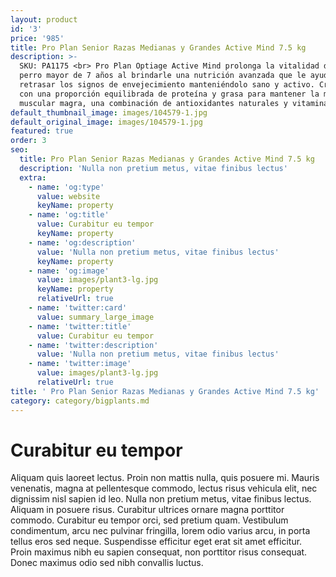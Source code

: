 ```yaml
---
layout: product
id: '3'
price: '985'
title: Pro Plan Senior Razas Medianas y Grandes Active Mind 7.5 kg
description: >-
  SKU: PA1175 <br> Pro Plan Optiage Active Mind prolonga la vitalidad de tu
  perro mayor de 7 años al brindarle una nutrición avanzada que le ayudará a
  retrasar los signos de envejecimiento manteniéndolo sano y activo. Croquetas
  con una proporción equilibrada de proteína y grasa para mantener la masa
  muscular magra, una combinación de antioxidantes naturales y vitaminas E y C.
default_thumbnail_image: images/104579-1.jpg
default_original_image: images/104579-1.jpg
featured: true
order: 3
seo:
  title: Pro Plan Senior Razas Medianas y Grandes Active Mind 7.5 kg
  description: 'Nulla non pretium metus, vitae finibus lectus'
  extra:
    - name: 'og:type'
      value: website
      keyName: property
    - name: 'og:title'
      value: Curabitur eu tempor
      keyName: property
    - name: 'og:description'
      value: 'Nulla non pretium metus, vitae finibus lectus'
      keyName: property
    - name: 'og:image'
      value: images/plant3-lg.jpg
      keyName: property
      relativeUrl: true
    - name: 'twitter:card'
      value: summary_large_image
    - name: 'twitter:title'
      value: Curabitur eu tempor
    - name: 'twitter:description'
      value: 'Nulla non pretium metus, vitae finibus lectus'
    - name: 'twitter:image'
      value: images/plant3-lg.jpg
      relativeUrl: true
title: ' Pro Plan Senior Razas Medianas y Grandes Active Mind 7.5 kg'
category: category/bigplants.md
---
```


# Curabitur eu tempor

Aliquam quis laoreet lectus. Proin non mattis nulla, quis posuere mi. Mauris venenatis, magna at pellentesque commodo, lectus risus vehicula elit, nec dignissim nisl sapien id leo. Nulla non pretium metus, vitae finibus lectus. Aliquam in posuere risus. Curabitur ultrices ornare magna porttitor commodo. Curabitur eu tempor orci, sed pretium quam. Vestibulum condimentum, arcu nec pulvinar fringilla, lorem odio varius arcu, in porta tellus eros sed neque. Suspendisse efficitur eget erat sit amet efficitur. Proin maximus nibh eu sapien consequat, non porttitor risus consequat. Donec maximus odio sed nibh convallis luctus.